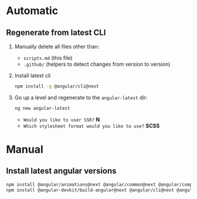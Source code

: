 # Automatic

## Regenerate from latest CLI

1. Manually delete all files other than:
    * `scripts.md` (this file)
    * `.github/` (helpers to detect changes from version to version)

2. Install latest cli
    ```sh
    npm install -g @angular/cli@next
    ```

3. Go up a level and regenerate to the `angular-latest` dir:

    ```sh
    ng new angular-latest
    ```

    * `Would you like to user SSR?` **N**
    * `Which stylesheet format would you like to use?` **SCSS**

# Manual

## Install latest angular versions

```sh
npm install @angular/animations@next @angular/common@next @angular/compiler@next @angular/core@next @angular/forms@next @angular/platform-browser@next @angular/platform-browser-dynamic@next @angular/router@next  --save --force
npm install @angular-devkit/build-angular@next @angular/cli@next @angular/compiler-cli@next --save-dev --force

```